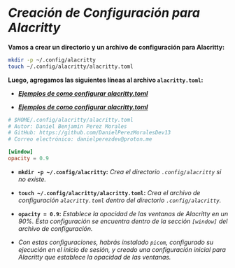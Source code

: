 <!-- Autor: Daniel Benjamin Perez Morales -->
<!-- GitHub: https://github.com/DanielPerezMoralesDev13 -->
<!-- Correo electrónico: danielperezdev@proton.me -->

# ***Creación de Configuración para Alacritty***

**Vamos a crear un directorio y un archivo de configuración para Alacritty:**

```bash
mkdir -p ~/.config/alacritty
touch ~/.config/alacritty/alacritty.toml
```

**Luego, agregamos las siguientes líneas al archivo `alacritty.toml`:**

- *[**Ejemplos de como configurar alacritty.toml**](https://convoluted.bearblog.dev/alacritty-config-example-guide/ "https://convoluted.bearblog.dev/alacritty-config-example-guide/")*

- *[**Ejemplos de como configurar alacritty.toml**](https://gist.github.com/ritog/76081f97681e7079d11ec163a5bd4141 "https://gist.github.com/ritog/76081f97681e7079d11ec163a5bd4141")*

```toml
# $HOME/.config/alacritty/alacritty.toml
# Autor: Daniel Benjamin Perez Morales
# GitHub: https://github.com/DanielPerezMoralesDev13
# Correo electrónico: danielperezdev@proton.me 

[window]
opacity = 0.9
```

- **`mkdir -p ~/.config/alacritty`:** *Crea el directorio `.config/alacritty` si no existe.*
- **`touch ~/.config/alacritty/alacritty.toml`:** *Crea el archivo de configuración `alacritty.toml` dentro del directorio `.config/alacritty`.*
- **`opacity = 0.9`:** *Establece la opacidad de las ventanas de Alacritty en un 90%. Esta configuración se encuentra dentro de la sección `[window]` del archivo de configuración.*

- *Con estas configuraciones, habrás instalado `picom`, configurado su ejecución en el inicio de sesión, y creado una configuración inicial para Alacritty que establece la opacidad de las ventanas.*
